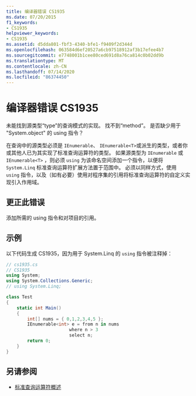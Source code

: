 ```yaml
---
title: 编译器错误 CS1935
ms.date: 07/20/2015
f1_keywords:
- CS1935
helpviewer_keywords:
- CS1935
ms.assetid: d5dda801-fbf3-4340-bfe1-f9409f2d344d
ms.openlocfilehash: 063584d6ef20527a6cb97518912af3b17efee4b7
ms.sourcegitcommit: e7748001b1cee80ced691d8a76ca814c0b02dd9b
ms.translationtype: MT
ms.contentlocale: zh-CN
ms.lasthandoff: 07/14/2020
ms.locfileid: "86374450"
---
```

# <a name="compiler-error-cs1935"></a>编译器错误 CS1935

未能找到源类型“type”的查询模式的实现。 找不到“method”。 是否缺少用于 "System.object" 的 using 指令？

在查询中的源类型必须是 `IEnumerable`、 `IEnumerable<T>`或派生的类型，或者你或其他人已为其实现了标准查询运算符的类型。 如果源类型为 `IEnumerable` 或 `IEnumerable<T>` ，则必须 `using` 为该命名空间添加一个指令，以便将 `System.Linq` 标准查询运算符扩展方法置于范围中。 必须以同样方式，使用 `using` 指令，以及（如有必要）使用对程序集的引用将标准查询运算符的自定义实现引入作用域。

## <a name="to-correct-this-error"></a>更正此错误

添加所需的 using 指令和对项目的引用。

## <a name="example"></a>示例

以下代码生成 CS1935，因为用于 System.Linq 的 `using` 指令被注释掉：

```csharp
// cs1935.cs
// CS1935
using System;
using System.Collections.Generic;
// using System.Linq;

class Test
{
    static int Main()
    {
        int[] nums = { 0,1,2,3,4,5 };
        IEnumerable<int> e = from n in nums
                        where n > 3
                        select n;
        return 0;
    }
}
```

## <a name="see-also"></a>另请参阅

- [标准查询运算符概述](../programming-guide/concepts/linq/standard-query-operators-overview.md)
